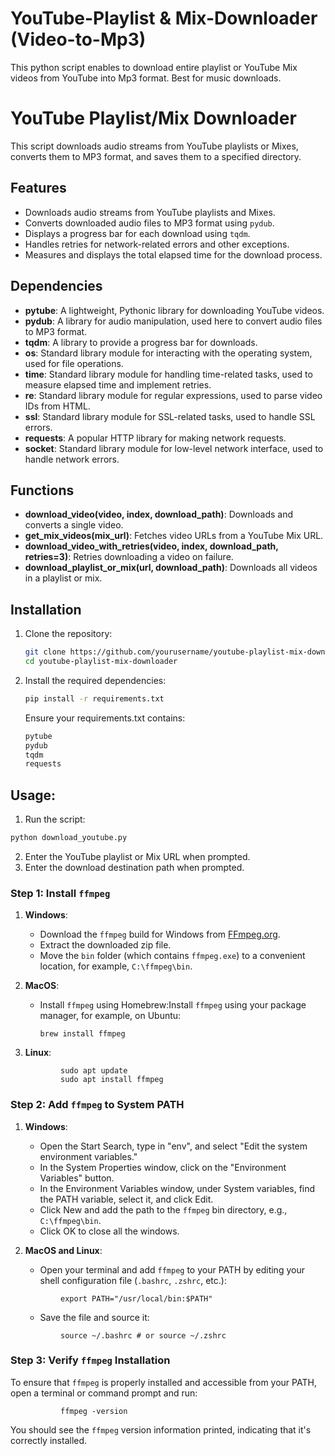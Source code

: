 # YouTube-Playlist & Mix-Downloader (Video-to-Mp3)
This python script enables to download entire playlist or YouTube Mix videos from YouTube into Mp3 format. Best for music downloads.

# YouTube Playlist/Mix Downloader

This script downloads audio streams from YouTube playlists or Mixes, converts them to MP3 format, and saves them to a specified directory.

## Features

- Downloads audio streams from YouTube playlists and Mixes.
- Converts downloaded audio files to MP3 format using `pydub`.
- Displays a progress bar for each download using `tqdm`.
- Handles retries for network-related errors and other exceptions.
- Measures and displays the total elapsed time for the download process.

## Dependencies

- **pytube**: A lightweight, Pythonic library for downloading YouTube videos.
- **pydub**: A library for audio manipulation, used here to convert audio files to MP3 format.
- **tqdm**: A library to provide a progress bar for downloads.
- **os**: Standard library module for interacting with the operating system, used for file operations.
- **time**: Standard library module for handling time-related tasks, used to measure elapsed time and implement retries.
- **re**: Standard library module for regular expressions, used to parse video IDs from HTML.
- **ssl**: Standard library module for SSL-related tasks, used to handle SSL errors.
- **requests**: A popular HTTP library for making network requests.
- **socket**: Standard library module for low-level network interface, used to handle network errors.

## Functions

- **download_video(video, index, download_path)**: Downloads and converts a single video.
- **get_mix_videos(mix_url)**: Fetches video URLs from a YouTube Mix URL.
- **download_video_with_retries(video, index, download_path, retries=3)**: Retries downloading a video on failure.
- **download_playlist_or_mix(url, download_path)**: Downloads all videos in a playlist or mix.

## Installation

1. Clone the repository:

   ```bash
   git clone https://github.com/yourusername/youtube-playlist-mix-downloader.git
   cd youtube-playlist-mix-downloader
   
2. Install the required dependencies:
   ```bash
   pip install -r requirements.txt
   ```

   Ensure your requirements.txt contains:
    ```bash
   pytube
   pydub
   tqdm
   requests

## Usage:
1.  Run the script:
   ```bash
   python download_youtube.py
```

2.  Enter the YouTube playlist or Mix URL when prompted.
3.  Enter the download destination path when prompted.


   
<h3>Step 1: Install <code>ffmpeg</code></h3>
<ol>
<li>
<p><strong>Windows</strong>:</p>
<ul>
<li>Download the <code>ffmpeg</code> build for Windows from <a href="https://ffmpeg.org/download.html" target="_new" rel="noreferrer">FFmpeg.org</a>.</li>
<li>Extract the downloaded zip file.</li>
<li>Move the <code>bin</code> folder (which contains <code>ffmpeg.exe</code>) to a convenient location, for example, <code>C:\ffmpeg\bin</code>.</li>
</ul>
</li>
<li>
<p><strong>MacOS</strong>:</p>
<ul>
<li>
<p>Install <code>ffmpeg</code> using Homebrew:Install <code>ffmpeg</code> using your package manager, for example, on Ubuntu:</p>
<p><code class="hljs language-markdown"><span class="hljs-code">brew install ffmpeg</span></code></p>
</li>
</ul>
</li>
<li>
<p><strong>Linux</strong>:</p>
</li>
</ol>
<p style="padding-left: 80px;"><code class="hljs language-markdown"><span class="hljs-code">sudo apt update<br />sudo apt install ffmpeg</span></code></p>
<h3>Step 2: Add <code>ffmpeg</code> to System PATH</h3>
<ol>
<li>
<p><strong>Windows</strong>:</p>
<ul>
<li>Open the Start Search, type in "env", and select "Edit the system environment variables."</li>
<li>In the System Properties window, click on the "Environment Variables" button.</li>
<li>In the Environment Variables window, under System variables, find the PATH variable, select it, and click Edit.</li>
<li>Click New and add the path to the <code>ffmpeg</code> bin directory, e.g., <code>C:\ffmpeg\bin</code>.</li>
<li>Click OK to close all the windows.</li>
</ul>
</li>
<li>
<p><strong>MacOS and Linux</strong>:</p>
<ul>
<li>Open your terminal and add <code>ffmpeg</code> to your PATH by editing your shell configuration file (<code>.bashrc</code>, <code>.zshrc</code>, etc.):</li>
</ul>
</li>
</ol>
<p style="padding-left: 80px;"><code class="hljs language-markdown"><span class="hljs-code"><span class="hljs-built_in">export</span> PATH=<span class="hljs-string">"/usr/local/bin:<span class="hljs-variable">$PATH</span>"</span></span></code></p>
<ul>
<li style="list-style-type: none;">
<ul>
<li>Save the file and source it:</li>
</ul>
</li>
</ul>
<p style="padding-left: 80px;"><code class="hljs language-markdown"><span class="hljs-code"><span class="hljs-built_in">source ~/.bashrc <span class="hljs-comment"># or source ~/.zshrc</span></span></span></code></p>
<h3>Step 3: Verify <code>ffmpeg</code> Installation</h3>
<p>To ensure that <code>ffmpeg</code> is properly installed and accessible from your PATH, open a terminal or command prompt and run:</p>
<p style="padding-left: 80px;"><code class="hljs language-markdown"><span class="hljs-code"><span class="hljs-built_in">ffmpeg -version </span></span></code></p>
<p>You should see the <code>ffmpeg</code> version information printed, indicating that it's correctly installed.</p>
